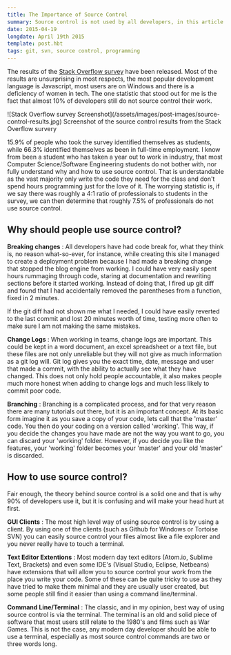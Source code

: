 ```yaml
---
title: The Importance of Source Control
summary: Source control is not used by all developers, in this article I explain why it should be.
date: 2015-04-19
longdate: April 19th 2015
template: post.hbt
tags: git, svn, source control, programming
---
```


The results of the [Stack Overflow survey](http://stackoverflow.com/research/developer-survey-2015) have been released. Most of the results are unsurprising in most respects, the most popular development language is Javascript, most users are on Windows and there is a deficiency of women in tech. The one statistic that stood out for me is the fact that almost 10% of developers still do not source control their work.

<p class="post-img">
  ![Stack Overflow survey Screenshot](/assets/images/post-images/source-control-results.jpg)
  <span class="caption">Screenshot of the source control results from the Stack Overflow survery</span>
</p>

15.9% of people who took the survey identified themselves as students, while 66.3% identified themselves as been in full-time employment. I know from been a student who has taken a year out to work in industry, that most Computer Science/Software Engineering students do not bother with, nor fully understand why and how to use source control. That is understandable as the vast majority only write the code they need for the class and don't spend hours programming just for the love of it. The worrying statistic is, if we say there was roughly a 4:1 ratio of professionals to students in the survey, we can then determine that roughly 7.5% of professionals do not use source control.

## Why should people use source control?

**Breaking changes** : All developers have had code break for, what they think is, no reason what-so-ever, for instance, while creating this site I managed to create a deployment problem because I had made a breaking change that stopped the blog engine from working. I could have very easily spent hours rummaging through code, staring at documentation and rewriting sections before it started working. Instead of doing that, I fired up git diff and found that I had accidentally removed the parentheses from a function, fixed in 2 minutes.

If the git diff had not shown me what I needed, I could have easily reverted to the last commit and lost 20 minutes worth of time, testing more often to make sure I am not making the same mistakes.

**Change Logs** : When working in teams, change logs are important. This could be kept in a word document, an excel spreadsheet or a text file, but these files are not only unreliable but they will not give as much information as a git log will. Git log gives you the exact time, date, message and user that made a commit, with the ability to actually see what they have changed. This does not only hold people accountable, it also makes people much more honest when adding to change logs and much less likely to commit poor code.

**Branching** : Branching is a complicated process, and for that very reason there are many tutorials out there, but it is an important concept. At its basic form imagine it as you save a copy of your code, lets call that the 'master' code. You then do your coding on a version called 'working'. This way, if you decide the changes you have made are not the way you want to go, you can discard your 'working' folder. However, if you decide you like the features, your 'working' folder becomes your 'master' and your old 'master' is discarded.

## How to use source control?
Fair enough, the theory behind source control is a solid one and that is why 90% of developers use it, but it is confusing and will make your head hurt at first.

**GUI Clients** : The most high level way of using source control is by using a client. By using one of the clients (such as Github for Windows or Tortoise SVN) you can easily source control your files almost like a file explorer and you never really have to touch a terminal.

**Text Editor Extentions** : Most modern day text editors (Atom.io, Sublime Text, Brackets) and even some IDE's (Visual Studio, Eclipse, Netbeans) have extensions that will allow you to source control your work from the place you write your code. Some of these can be quite tricky to use as they have tried to make them minimal and they are usually user created, but some people still find it easier than using a command line/terminal.

**Command Line/Terminal** : The classic, and in my opinion, best way of using source control is via the terminal. The terminal is an old and solid piece of software that most users still relate to the 1980's and films such as War Games. This is not the case, any modern day developer should be able to use a terminal, especially as most source control commands are two or three words long.
